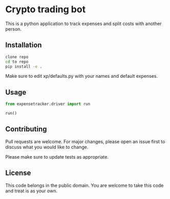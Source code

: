 # Crypto trading bot

This is a python application to track expenses and split costs with another person.
 
## Installation


```bash
clone repo
cd to repo
pip install -e .
```
Make sure to edit xp/defaults.py with your names and default expenses.

## Usage

```python
from expensetracker.driver import run

run()

```

## Contributing

Pull requests are welcome. For major changes, please open an issue first
to discuss what you would like to change.

Please make sure to update tests as appropriate.

## License

This code belongs in the public domain. You are welcome to take this code and treat is as your own. 
